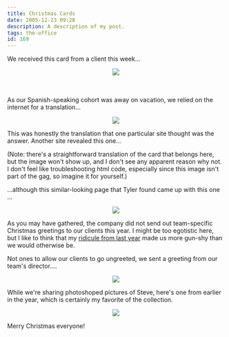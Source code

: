```yaml
---
title: Christmas Cards
date: 2005-12-23 09:28
description: A description of my post.
tags: the-office
id: 169
---
```

<div><p>We received this card from a client this week...</p></div>

<div><center><img src="/img/xmascard.jpg"/></center></div>
<span class="spanEndPreview">&nbsp;</span><br /><br /><div><p>As our Spanish-speaking cohort was away on vacation, we relied on the internet for a translation...</p></div>

<div><center><img src="/img/translation.jpg"/></center></div>

<div><p>This was honestly the translation that one particular site thought was the answer.  Another site revealed this one...

(Note:  there's a straightforward translation of the card that belongs here, but the image won't show up, and I don't see any apparent reason why not.  I don't feel like troubleshooting html code, especially since this image isn't part of the gag, so imagine it for yourself.)</p></div>

<div><p>...although this similar-looking page that Tyler found came up with this one ...</p></div>

<div><center><img src="/img/translation3.jpg"/></center></div>

<div><p>As you may have gathered, the company did not send out team-specific Christmas greetings to our clients this year.  I might be too egotistic here, but I like to think that my <a href="http://www.theskinnyonbenny.com/blog/archives/00000082.php">ridicule from last year</a> made us more gun-shy than we would otherwise be.

Not ones to allow our clients to go ungreeted, we sent a greeting from our team's director....</p></div>

<div><center><img src="/img/helmke2.jpg"/></center></div>

<div><p>While we're sharing photoshoped pictures of Steve, here's one from earlier in the year, which is certainly my favorite of the collection.</p></div>

<div><center><img src="/img/Stevo.jpg"/></center></div>

Merry Christmas everyone!

